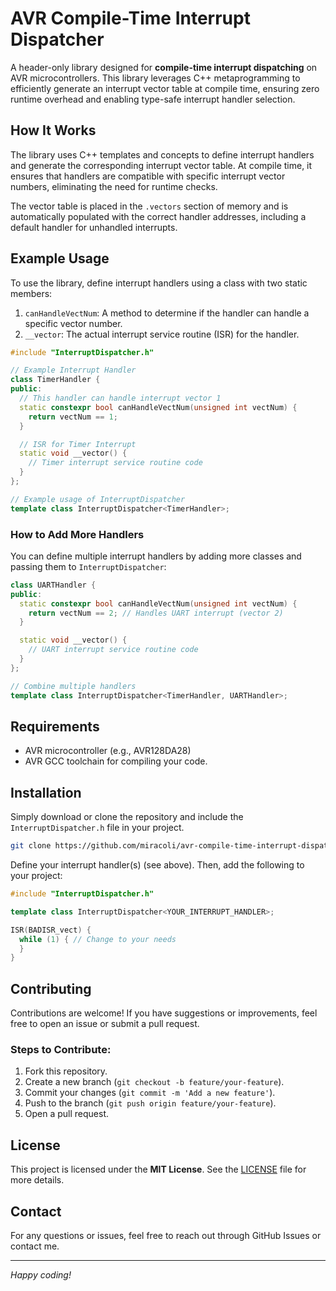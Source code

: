 # AVR Compile-Time Interrupt Dispatcher

A header-only library designed for **compile-time interrupt dispatching** on AVR microcontrollers. This library leverages C++ metaprogramming to efficiently generate an interrupt vector table at compile time, ensuring zero runtime overhead and enabling type-safe interrupt handler selection.

## How It Works

The library uses C++ templates and concepts to define interrupt handlers and generate the corresponding interrupt vector table. At compile time, it ensures that handlers are compatible with specific interrupt vector numbers, eliminating the need for runtime checks.

The vector table is placed in the `.vectors` section of memory and is automatically populated with the correct handler addresses, including a default handler for unhandled interrupts.

## Example Usage

To use the library, define interrupt handlers using a class with two static members:
1. `canHandleVectNum`: A method to determine if the handler can handle a specific vector number.
2. `__vector`: The actual interrupt service routine (ISR) for the handler.

```cpp
#include "InterruptDispatcher.h"

// Example Interrupt Handler
class TimerHandler {
public:
  // This handler can handle interrupt vector 1
  static constexpr bool canHandleVectNum(unsigned int vectNum) {
    return vectNum == 1;
  }

  // ISR for Timer Interrupt
  static void __vector() {
    // Timer interrupt service routine code
  }
};

// Example usage of InterruptDispatcher
template class InterruptDispatcher<TimerHandler>;
```

### How to Add More Handlers
You can define multiple interrupt handlers by adding more classes and passing them to `InterruptDispatcher`:

```cpp
class UARTHandler {
public:
  static constexpr bool canHandleVectNum(unsigned int vectNum) {
    return vectNum == 2; // Handles UART interrupt (vector 2)
  }

  static void __vector() {
    // UART interrupt service routine code
  }
};

// Combine multiple handlers
template class InterruptDispatcher<TimerHandler, UARTHandler>;
```

## Requirements

- AVR microcontroller (e.g., AVR128DA28)
- AVR GCC toolchain for compiling your code.

## Installation

Simply download or clone the repository and include the `InterruptDispatcher.h` file in your project.

```bash
git clone https://github.com/miracoli/avr-compile-time-interrupt-dispatcher.git
```
Define your interrupt handler(s) (see above). 
Then, add the following to your project:

```cpp
#include "InterruptDispatcher.h"

template class InterruptDispatcher<YOUR_INTERRUPT_HANDLER>;

ISR(BADISR_vect) {
  while (1) { // Change to your needs
  }
}

```

## Contributing

Contributions are welcome! If you have suggestions or improvements, feel free to open an issue or submit a pull request.

### Steps to Contribute:
1. Fork this repository.
2. Create a new branch (`git checkout -b feature/your-feature`).
3. Commit your changes (`git commit -m 'Add a new feature'`).
4. Push to the branch (`git push origin feature/your-feature`).
5. Open a pull request.

## License

This project is licensed under the **MIT License**. See the [LICENSE](LICENSE) file for more details.

## Contact

For any questions or issues, feel free to reach out through GitHub Issues or contact me.

---

*Happy coding!*
